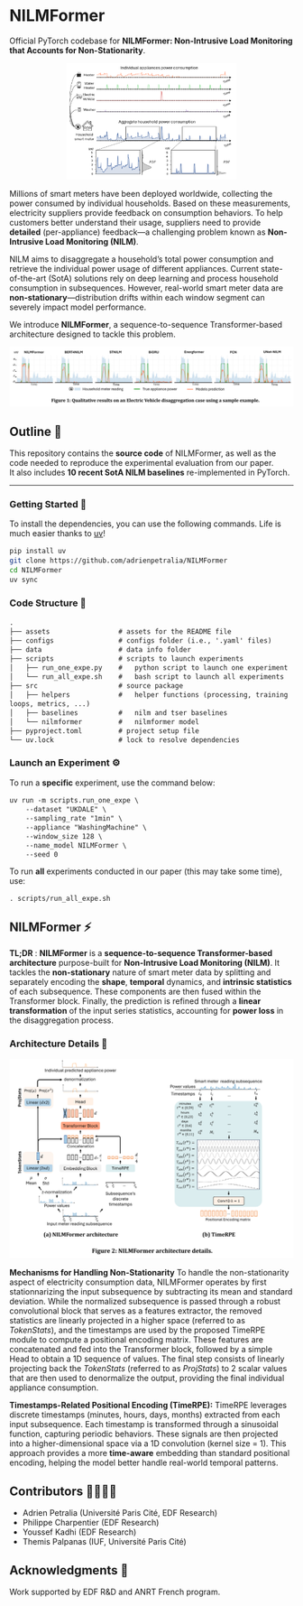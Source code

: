# NILMFormer

Official PyTorch codebase for **NILMFormer: Non-Intrusive Load Monitoring that Accounts for Non-Stationarity**.

<p align="center">
    <img width="300" src="https://github.com/adrienpetralia/NILMFormer/blob/main/assets/intro.png" alt="Intro">
</p>

Millions of smart meters have been deployed worldwide, collecting the power consumed by individual households. Based on these measurements, electricity suppliers provide feedback on consumption behaviors. To help customers better understand their usage, suppliers need to provide **detailed** (per-appliance) feedback—a challenging problem known as **Non-Intrusive Load Monitoring (NILM)**.

NILM aims to disaggregate a household’s total power consumption and retrieve the individual power usage of different appliances. Current state-of-the-art (SotA) solutions rely on deep learning and process household consumption in subsequences. However, real-world smart meter data are **non-stationary**—distribution drifts within each window segment can severely impact model performance.

We introduce **NILMFormer**, a sequence-to-sequence Transformer-based architecture designed to tackle this problem.

<p align="center">
    <img width="700" src="https://github.com/adrienpetralia/NILMFormer/blob/main/assets/results_sample.png" alt="Results sample">
</p>



## Outline 📝

This repository contains the **source code** of NILMFormer, as well as the code needed to reproduce the experimental evaluation from our paper.  
It also includes **10 recent SotA NILM baselines** re-implemented in PyTorch.

---

### Getting Started 🚀

To install the dependencies, you can use the following commands. Life is much easier thanks to [uv](https://astral.sh/blog/uv)!

```bash
pip install uv
git clone https://github.com/adrienpetralia/NILMFormer
cd NILMFormer
uv sync
```


### Code Structure 📁

```
.
├── assets                 # assets for the README file 
├── configs                # configs folder (i.e., '.yaml' files)
├── data                   # data info folder
├── scripts                # scripts to launch experiments
│   ├── run_one_expe.py    #   python script to launch one experiment
│   └── run_all_expe.sh    #   bash script to launch all experiments
├── src                    # source package
│   ├── helpers            #   helper functions (processing, training loops, metrics, ...)
│   ├── baselines          #   nilm and tser baselines
│   └── nilmformer         #   nilmformer model
├── pyproject.toml         # project setup file
└── uv.lock                # lock to resolve dependencies
```

### Launch an Experiment ⚙️

To run a **specific** experiment, use the command below:
```
uv run -m scripts.run_one_expe \
    --dataset "UKDALE" \
    --sampling_rate "1min" \
    --appliance "WashingMachine" \
    --window_size 128 \
    --name_model NILMFormer \
    --seed 0
```

To run **all** experiments conducted in our paper (this may take some time), use:
```
. scripts/run_all_expe.sh
```

## NILMFormer ⚡

**TL;DR** : **NILMFormer** is a **sequence-to-sequence Transformer-based architecture** purpose-built for **Non-Intrusive Load Monitoring (NILM)**. It tackles the **non-stationary** nature of smart meter data by splitting and separately encoding the **shape**, **temporal** dynamics, and **intrinsic statistics** of each subsequence. These components are then fused within the Transformer block. Finally, the prediction is refined through a **linear transformation** of the input series statistics, accounting for **power loss** in the disaggregation process.

### Architecture Details 🔎

<p align="center">
    <img width="600" src="https://github.com/adrienpetralia/NILMFormer/blob/main/assets/nilmformer_details.png" alt="NILMFormer">
</p>

**Mechanisms for Handling Non-Stationarity** To handle the non-stationarity aspect of electricity consumption data, NILMFormer operates by first stationnarizing the input subsequence by subtracting its mean and standard deviation.
While the normalized subsequence is passed through a robust convolutional block that serves as a features extractor, the removed statistics are linearly projected in a higher space (referred to as *TokenStats*), and the timestamps are used by the proposed TimeRPE module to compute a positional encoding matrix.
These features are concatenated and fed into the Transformer block, followed by a simple Head to obtain a 1D sequence of values.
The final step consists of linearly projecting back the *TokenStats* (referred to as *ProjStats*) to 2 scalar values that are then used to denormalize the output, providing the final individual appliance consumption.

**Timestamps-Related Positional Encoding (TimeRPE):** TimeRPE leverages discrete timestamps (minutes, hours, days, months) extracted from each input subsequence. Each timestamp is transformed through a sinusoidal function, capturing periodic behaviors. 
These signals are then projected into a higher-dimensional space via a 1D convolution (kernel size = 1). 
This approach provides a more **time-aware** embedding than standard positional encoding, helping the model better handle real-world temporal patterns. 


## Contributors 👨‍👨‍👦‍👦

* Adrien Petralia (Université Paris Cité, EDF Research)
* Philippe Charpentier (EDF Research)
* Youssef Kadhi (EDF Research)
* Themis Palpanas (IUF, Université Paris Cité) 


## Acknowledgments 🎅

Work supported by EDF R&D and ANRT French program.
